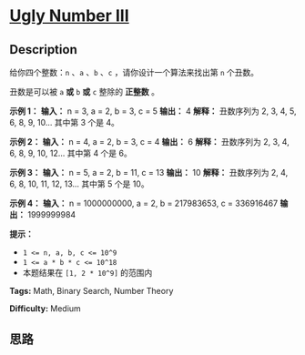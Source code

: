 # [Ugly Number III][title]

## Description

给你四个整数：`n` 、`a` 、`b` 、`c` ，请你设计一个算法来找出第 `n` 个丑数。

丑数是可以被 `a` **或** `b` **或** `c` 整除的 **正整数** 。

**示例 1：**
            **输入：** n = 3, a = 2, b = 3, c = 5    **输出：** 4    **解释：** 丑数序列为 2, 3, 4, 5, 6, 8, 9, 10... 其中第 3 个是 4。

**示例 2：**
            **输入：** n = 4, a = 2, b = 3, c = 4    **输出：** 6    **解释：** 丑数序列为 2, 3, 4, 6, 8, 9, 10, 12... 其中第 4 个是 6。    

**示例 3：**
            **输入：** n = 5, a = 2, b = 11, c = 13    **输出：** 10    **解释：** 丑数序列为 2, 4, 6, 8, 10, 11, 12, 13... 其中第 5 个是 10。    

**示例 4：**
            **输入：** n = 1000000000, a = 2, b = 217983653, c = 336916467    **输出：** 1999999984    

**提示：**

  * `1 <= n, a, b, c <= 10^9`
  * `1 <= a * b * c <= 10^18`
  * 本题结果在 `[1, 2 * 10^9]` 的范围内


**Tags:** Math, Binary Search, Number Theory

**Difficulty:** Medium

## 思路

[title]: https://leetcode-cn.com/problems/ugly-number-iii

